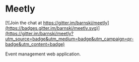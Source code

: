Meetly
============

[![Join the chat at https://gitter.im/barnski/meetly](https://badges.gitter.im/barnski/meetly.svg)](https://gitter.im/barnski/meetly?utm_source=badge&utm_medium=badge&utm_campaign=pr-badge&utm_content=badge)

Event management web application.
